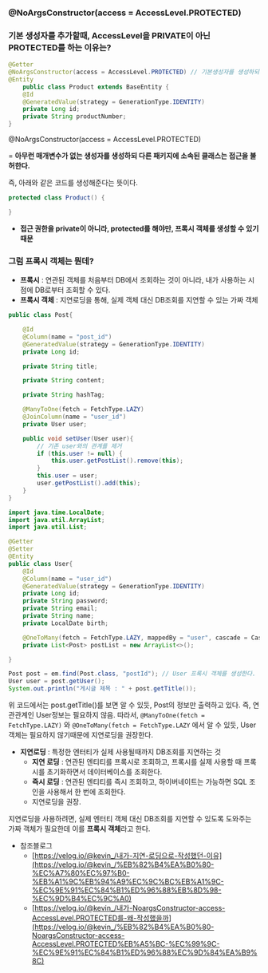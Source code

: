 ### @NoArgsConstructor(access = AccessLevel.PROTECTED)

### 기본 생성자를 추가할때, AccessLevel을 PRIVATE이 아닌 PROTECTED를 하는 이유는?

```java
@Getter
@NoArgsConstructor(access = AccessLevel.PROTECTED) // 기본생성자를 생성하되, 접근수준을 protected로 하자!
@Entity
    public class Product extends BaseEntity {
    @Id
    @GeneratedValue(strategy = GenerationType.IDENTITY)
    private Long id;
    private String productNumber;
}
```

@NoArgsConstructor(access = AccessLevel.PROTECTED)

= **아무런 매개변수가 없는 생성자를 생성하되 다른 패키지에 소속된 클래스는 접근을 불허한다.**

즉, 아래와 같은 코드를 생성해준다는 뜻이다.

```java
protected class Product() {

}
```

- **접근 권한을 private이 아니라, protected를 해야만, 프록시 객체를 생성할 수 있기 때문**

### 그럼 프록시 객체는 뭔데?

- **프록시** : 연관된 객체를 처음부터 DB에서 조회하는 것이 아니라, 내가 사용하는 시점에 DB로부터 조회할 수 있다.
- **프록시 객체** : 지연로딩을 통해, 실제 객체 대신 DB조회를 지연할 수 있는 가짜 객체

```java
public class Post{

    @Id
    @Column(name = "post_id")
    @GeneratedValue(strategy = GenerationType.IDENTITY)
    private Long id;

    private String title;

    private String content;

    private String hashTag;

    @ManyToOne(fetch = FetchType.LAZY)
    @JoinColumn(name = "user_id")
    private User user;

    public void setUser(User user){
        // 기존 user와의 관계를 제거
        if (this.user != null) {
            this.user.getPostList().remove(this);
        }
        this.user = user;
        user.getPostList().add(this);
    }
}
```

```java
import java.time.LocalDate;
import java.util.ArrayList;
import java.util.List;

@Getter
@Setter
@Entity
public class User{
    @Id
    @Column(name = "user_id")
    @GeneratedValue(strategy = GenerationType.IDENTITY)
    private Long id;
    private String password;
    private String email;
    private String name;
    private LocalDate birth;

    @OneToMany(fetch = FetchType.LAZY, mappedBy = "user", cascade = CascadeType.REMOVE)
    private List<Post> postList = new ArrayList<>();

}
```

```java
Post post = em.find(Post.class, "postId"); // User 프록시 객체를 생성한다.
User user = post.getUser();
System.out.println("게시글 제목 : " + post.getTitle());
```

위 코드에서는 post.getTitle()를 보면 알 수 있듯, Post의 정보만 출력하고 있다. 즉, 연관관계인 User정보는 필요하지 않음. 따라서, `@ManyToOne(fetch = FetchType.LAZY)` 와 `@OneToMany(fetch = FetchType.LAZY` 에서 알 수 있듯, User객체는 필요하지 않기때문에 지연로딩을 권장한다.

- **지연로딩** : 특정한 엔터티가 실제 사용될때까지 DB조회를 지연하는 것
    - **지연 로딩** : 연관된 엔티티를 프록시로 조회하고, 프록시를 실제 사용할 때 프록시를 초기화하면서 데이터베이스를 조회한다.
    - **즉시 로딩** : 연관된 엔티티를 즉시 조회하고, 하이버네이트는 가능하면 SQL 조인을 사용해서 한 번에 조회한다.
    - 지연로딩을 권장.

지연로딩을 사용하려면, 실제 엔터티 객체 대신 DB조회를 지연할 수 있도록 도와주는 가짜 객체가 필요한데 이를 **프록시 객체**라고 한다.

- 참조블로그
    - [https://velog.io/@kevin_/내가-지연-로딩으로-작성했던-이유](https://velog.io/@kevin_/%EB%82%B4%EA%B0%80-%EC%A7%80%EC%97%B0-%EB%A1%9C%EB%94%A9%EC%9C%BC%EB%A1%9C-%EC%9E%91%EC%84%B1%ED%96%88%EB%8D%98-%EC%9D%B4%EC%9C%A0)
    - [https://velog.io/@kevin_/내가-NoargsConstructor-access-AccessLevel.PROTECTED를-왜-작성했을까](https://velog.io/@kevin_/%EB%82%B4%EA%B0%80-NoargsConstructor-access-AccessLevel.PROTECTED%EB%A5%BC-%EC%99%9C-%EC%9E%91%EC%84%B1%ED%96%88%EC%9D%84%EA%B9%8C)
